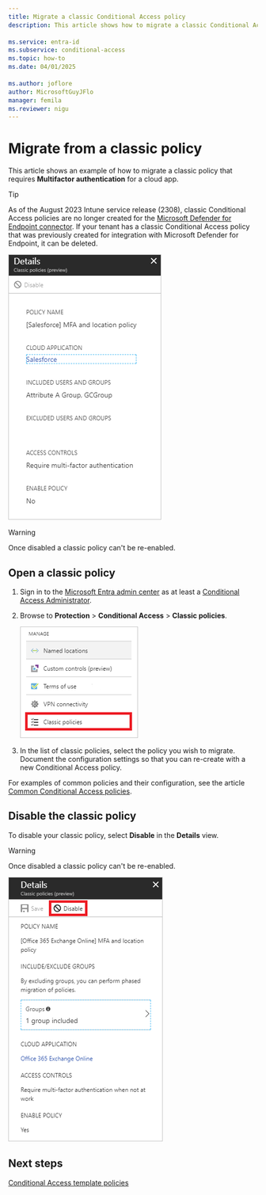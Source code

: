 ```yaml
---
title: Migrate a classic Conditional Access policy 
description: This article shows how to migrate a classic Conditional Access policy.

ms.service: entra-id
ms.subservice: conditional-access
ms.topic: how-to
ms.date: 04/01/2025

ms.author: joflore
author: MicrosoftGuyJFlo
manager: femila
ms.reviewer: nigu
---
```

# Migrate from a classic policy

This article shows an example of how to migrate a classic policy that requires **Multifactor authentication** for a cloud app.

> [!TIP]
> As of the August 2023 Intune service release (2308), classic Conditional Access policies are no longer created for the [Microsoft Defender for Endpoint connector](/mem/intune/protect/advanced-threat-protection-configure#connect-microsoft-defender-for-endpoint-to-intune). If your tenant has a classic Conditional Access policy that was previously created for integration with Microsoft Defender for Endpoint, it can be deleted. 

![Classic policy details requiring MFA for Salesforce app](./media/policy-migration/33.png)

> [!WARNING]
> Once disabled a classic policy can't be re-enabled.

## Open a classic policy

1. Sign in to the [Microsoft Entra admin center](https://entra.microsoft.com) as at least a [Conditional Access Administrator](../role-based-access-control/permissions-reference.md#conditional-access-administrator).
1. Browse to **Protection** > **Conditional Access** > **Classic policies**.

   ![Classic policies view](./media/policy-migration-mfa/12.png)

1. In the list of classic policies, select the policy you wish to migrate. Document the configuration settings so that you can re-create with a new Conditional Access policy.

For examples of common policies and their configuration, see the article [Common Conditional Access policies](concept-conditional-access-policy-common.md).

## Disable the classic policy

To disable your classic policy, select **Disable** in the **Details** view.

> [!WARNING]
> Once disabled a classic policy can't be re-enabled.

![Disable classic policies](./media/policy-migration-mfa/14.png)

## Next steps

[Conditional Access template policies](concept-conditional-access-policy-common.md)
